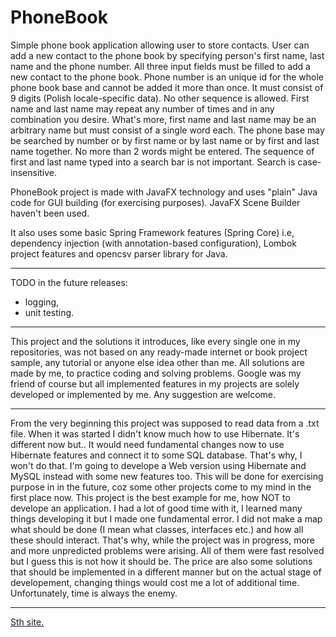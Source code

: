 # PhoneBook

Simple phone book application allowing user to store contacts. 
User can add a new contact to the phone book by specifying person's first name, last name and the phone number. All three input fields must be filled to add a new contact to the phone book. 
Phone number is an unique id for the whole phone book base and cannot be added it more than once. It must consist of 9 digits (Polish locale-specific data). No other sequence is allowed.
First name and last name may repeat any number of times and in any combination you desire. What's more, first name and last name may be an arbitrary name but must consist of a single word each.
The phone base may be searched by number or by first name or by last name or by first and last name together. 
No more than 2 words might be entered. The sequence of first and last name typed into a search bar is not important. Search is case-insensitive.

PhoneBook project is made with JavaFX technology and uses "plain" Java code for GUI building (for exercising purposes). JavaFX Scene Builder haven't been used.

It also uses some basic Spring Framework features (Spring Core) i.e, dependency injection (with annotation-based configuration), Lombok project features and opencsv parser library for Java.

----

TODO in the future releases:
- logging,
- unit testing.

----

This project and the solutions it introduces, like every single one in my repositories, was not based on any ready-made internet or book project sample, any tutorial or anyone else idea other than me. All solutions are made by me, to practice coding and solving problems. Google was my friend of course but all implemented features in my projects are solely developed or implemented by me.
Any suggestion are welcome.

----

From the very beginning this project was supposed to read data from a .txt file. When it was started I didn't know much how to use Hibernate. It's different now but.. It would need fundamental changes now to use Hibernate features and connect it to some SQL database. That's why, I won't do that. I'm going to develope a Web version using Hibernate and MySQL instead with some new features too. This will be done for exercising purpose in in the future, coz some other projects come to my mind in the first place now.
This project is the best example for me, how NOT to develope an application. I had a lot of good time with it, I learned many things developing it but I made one fundamental error. I did not make a map what should be done (I mean what classes, interfaces etc.) and how all these should interact. That's why, while the project was in progress, more and more unpredicted problems were arising. All of them were fast resolved but I guess this is not how it should be. The price are also some solutions that should be implemented in a different manner but on the actual stage of developement, changing things would cost me a lot of additional time. Unfortunately, time is always the enemy.

----

<a href="https://sth.com">Sth site.</a>